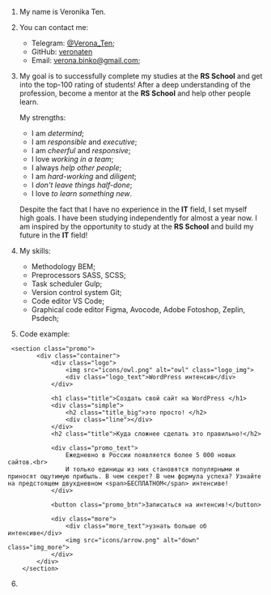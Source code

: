 1. My name is Veronika Ten.
2. You can contact me:
    * Telegram: [@Verona_Ten](https://t.me/Verona_Ten);
    * GitHub: [veronaten](https://github.com/veronaten)
    * Email: verona.binko@gmail.com;
3. My goal is to successfully complete my studies at   the **RS School** and get into the top-100 rating of students! After a deep understanding of the profession, become a mentor at the **RS School** and help other people learn.

    My strengths: 
    * I am _determind_;
    * I am _responsible_ and _executive_;
    * I am _cheerful_ and _responsive_;
    * I love _working in a team_;
    * I always _help other people_;
    * I am _hard-working_ and _diligent_;
    * I _don't leave things half-done_;
    * I love _to learn something new_.

    Despite the fact that I have no experience in the **IT** field, I set myself high goals. I have been studying independently for almost a year now.
    I am inspired by the opportunity to study at the **RS School** and build my future in the **IT** field!

4. My skills:
    * Methodology BEM;
    * Preprocessors SASS, SCSS;
    * Task scheduler Gulp;
    * Version control system Git;
    * Сode editor VS Code;
    * Graphical code editor Figma, Avocode, Adobe Fotoshop, Zeplin, Psdech;

5. Code example:
```
 <section class="promo">
        <div class="container">
            <div class="logo">
                <img src="icons/owl.png" alt="owl" class="logo_img">
                <div class="logo_text">WordPress интенсив</div>
            </div>

            <h1 class="title">Создать свой сайт на WordPress </h1>
            <div class="simple">
                <h2 class="title_big">это просто! </h2>
                <div class="line"></div>
            </div>
            <h2 class="title">Куда сложнее сделать это правильно!</h2>

            <div class="promo_text">
                Ежедневно в России появляется более 5 000 новых сайтов.<br>
                И только единицы из них становятся популярными и приносят ощутимую прибыль. В чем секрет? В чем формула успеха? Узнайте на предстоящем двухдневном <span>БЕСПЛАТНОМ</span> интенсиве!
            </div>

            <button class="promo_btn">Записаться на интенсив!</button>

            <div class="more">
                <div class="more_text">узнать больше об интенсиве</div>
                <img src="icons/arrow.png" alt="down" class="img_more">
            </div>
        </div>
    </section>

```
6. 

